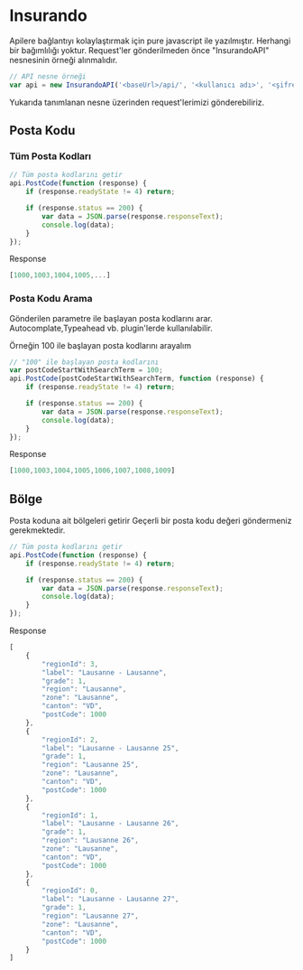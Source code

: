 # Insurando

Apilere bağlantıyı kolaylaştırmak için pure javascript ile yazılmıştır. Herhangi bir bağımlılığı yoktur.
Request'ler gönderilmeden önce "InsurandoAPI" nesnesinin örneği alınmalıdır.
``` js
// API nesne örneği   
var api = new InsurandoAPI('<baseUrl>/api/', '<kullanıcı adı>', '<şifre>');
```
Yukarıda tanımlanan nesne üzerinden request'lerimizi gönderebiliriz.
## Posta Kodu
### Tüm Posta Kodları
``` js
// Tüm posta kodlarını getir  
api.PostCode(function (response) {
    if (response.readyState != 4) return;

    if (response.status == 200) {
        var data = JSON.parse(response.responseText);
        console.log(data);
    }
});
```
Response
``` js
[1000,1003,1004,1005,...]
```
### Posta Kodu Arama
Gönderilen parametre ile başlayan posta kodlarını arar. Autocomplate,Typeahead vb. plugin'lerde kullanılabilir.

Örneğin 100 ile başlayan posta kodlarını arayalım
``` js
// "100" ile başlayan posta kodlarını   
var postCodeStartWithSearchTerm = 100;
api.PostCode(postCodeStartWithSearchTerm, function (response) {
    if (response.readyState != 4) return;

    if (response.status == 200) {
        var data = JSON.parse(response.responseText);
        console.log(data);
    }
});
```
Response
``` js
[1000,1003,1004,1005,1006,1007,1008,1009]
```
## Bölge
Posta koduna ait bölgeleri getirir
Geçerli bir posta kodu değeri göndermeniz gerekmektedir.
``` js 
// Tüm posta kodlarını getir   
api.PostCode(function (response) {
    if (response.readyState != 4) return;

    if (response.status == 200) {
        var data = JSON.parse(response.responseText);
        console.log(data);
    }
});
```
Response
``` js
[
    {
        "regionId": 3,
        "label": "Lausanne - Lausanne",
        "grade": 1,
        "region": "Lausanne",
        "zone": "Lausanne",
        "canton": "VD",
        "postCode": 1000
    },
    {
        "regionId": 2,
        "label": "Lausanne - Lausanne 25",
        "grade": 1,
        "region": "Lausanne 25",
        "zone": "Lausanne",
        "canton": "VD",
        "postCode": 1000
    },
    {
        "regionId": 1,
        "label": "Lausanne - Lausanne 26",
        "grade": 1,
        "region": "Lausanne 26",
        "zone": "Lausanne",
        "canton": "VD",
        "postCode": 1000
    },
    {
        "regionId": 0,
        "label": "Lausanne - Lausanne 27",
        "grade": 1,
        "region": "Lausanne 27",
        "zone": "Lausanne",
        "canton": "VD",
        "postCode": 1000
    }
]
```


